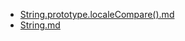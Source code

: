 - [String.prototype.localeCompare().md](1000-技术\1600-语言\JavaScript\内置对象\String\方法\String.prototype.localeCompare().md)- [String.md](1000-技术\1600-语言\JavaScript\内置对象\String\String.md)